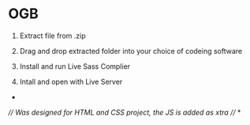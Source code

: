 # OGB

1. Extract file from .zip

2. Drag and drop extracted folder into your choice of codeing software

3. Install and run Live Sass Complier

4. Intall and open with Live Server

*
*// Was designed for HTML and CSS project, the JS is added as xtra //*
*
